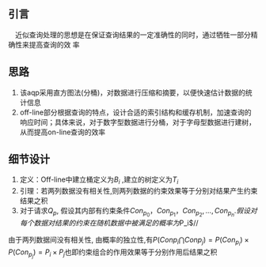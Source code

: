## 引言
&emsp;近似查询处理的思想是在保证查询结果的一定准确性的同时，通过牺牲一部分精确性来提高查询的效
率
## 思路
1. 该aqp采用直方图法(分桶)，对数据进行压缩和摘要，以便快速估计数据的统计信息
2. off-line部分根据查询的特点，设计合适的索引结构和缓存机制，加速查询的响应时间；具体来说，对于数字型数据进行分桶，对于字母型数据进行建树，从而提高on-line查询的效率

## 细节设计
1. 定义：Off-line中建立桶定义为$B_i$ ,建立的树定义为$T_i$
2. 引理：若两列数据没有相关性,则两列数据的约束效果等于分别对结果产生约束结果之积
3. 对于请求$Q_p$, 假设其内部有约束条件$Con_{p_0}，Con_{p_1}，Con_{p_2}, . . . , Con_{p_n}. 假设对每个数据对结果的约束在随机数据中被满足的概率为$P_i$//

由于两列数据间没有相关性, 由概率的独立性,有$P(Con{p_i} ⋂ Con{p_j})=P(Con_{p_i}) × P(Con_{p_j}) = P_i × P_j$也即约束组合的作用效果等于分别作用后结果之积
